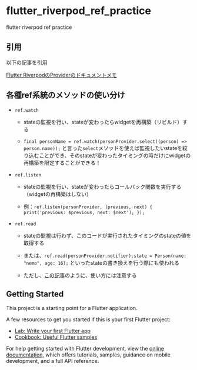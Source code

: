 # flutter_riverpod_ref_practice

flutter riverpod ref practice

## 引用

以下の記事を引用

[Flutter RiverpodのProviderのドキュメントメモ](https://qiita.com/nemo-855/items/226184c4b4ccc1d3c8f8)

## 各種ref系統のメソッドの使い分け

- `ref.watch`

  - stateの監視を行い、stateが変わったらwidgetを再構築（リビルド）する
    
  - `final personName = ref.watch(personProvider.select((person) => person.name));` と言った`select`メソッドを使えば監視したいstateを絞り込むことができ、そのstateが変わったタイミングの時だけにwidgetの再構築を限定することができる！

- `ref.listen`

  - stateの監視を行い、stateが変わったらコールバック関数を実行する（widgetの再構築はしない）
    
  - 例：`ref.listen(personProvider, (previous, next) {
      print('previous: $previous, next: $next');
    });`

- `ref.read`

  - stateの監視は行わず、このコードが実行されたタイミングのstateの値を取得する
    
  - または、`ref.read(personProvider.notifier).state = Person(name: "nemo", age: 16);` といったstateの書き換えを行う際にも使われる
    
  - ただし、[この記事](https://qiita.com/yuto_swift_flutter/items/39ebce2fcd561ea01898)のように、使い方には注意する

## Getting Started

This project is a starting point for a Flutter application.

A few resources to get you started if this is your first Flutter project:

- [Lab: Write your first Flutter app](https://docs.flutter.dev/get-started/codelab)
- [Cookbook: Useful Flutter samples](https://docs.flutter.dev/cookbook)

For help getting started with Flutter development, view the
[online documentation](https://docs.flutter.dev/), which offers tutorials,
samples, guidance on mobile development, and a full API reference.
